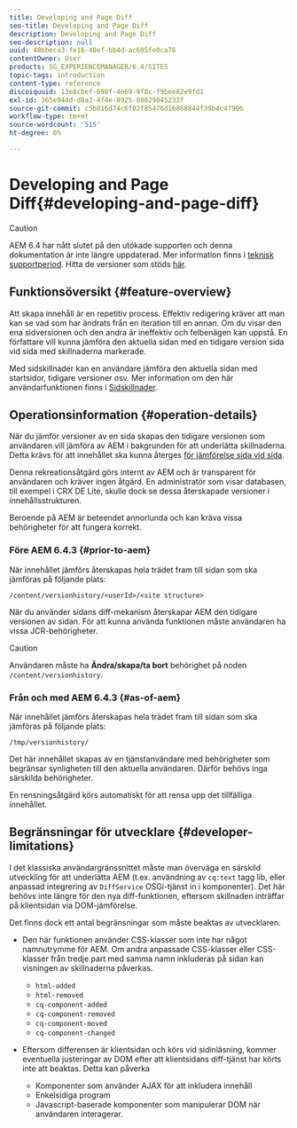 ```yaml
---
title: Developing and Page Diff
seo-title: Developing and Page Diff
description: Developing and Page Diff
seo-description: null
uuid: 48bbeca3-fe16-48ef-bb4d-ac605fe0ca76
contentOwner: User
products: SG_EXPERIENCEMANAGER/6.4/SITES
topic-tags: introduction
content-type: reference
discoiquuid: 13e8cbef-698f-4e69-9f8c-f9bee82e9fd1
exl-id: 365e944d-d8a3-4f4e-8925-88629845232f
source-git-commit: c5b816d74c6f02f85476d16868844f39b4c47996
workflow-type: tm+mt
source-wordcount: '515'
ht-degree: 0%

---
```


# Developing and Page Diff{#developing-and-page-diff}

>[!CAUTION]
>
>AEM 6.4 har nått slutet på den utökade supporten och denna dokumentation är inte längre uppdaterad. Mer information finns i [teknisk supportperiod](https://helpx.adobe.com/support/programs/eol-matrix.html). Hitta de versioner som stöds [här](https://experienceleague.adobe.com/docs/).

## Funktionsöversikt {#feature-overview}

Att skapa innehåll är en repetitiv process. Effektiv redigering kräver att man kan se vad som har ändrats från en iteration till en annan. Om du visar den ena sidversionen och den andra är ineffektiv och felbenägen kan uppstå. En författare vill kunna jämföra den aktuella sidan med en tidigare version sida vid sida med skillnaderna markerade.

Med sidskillnader kan en användare jämföra den aktuella sidan med startsidor, tidigare versioner osv. Mer information om den här användarfunktionen finns i [Sidskillnader](/help/sites-authoring/page-diff.md).

## Operationsinformation {#operation-details}

När du jämför versioner av en sida skapas den tidigare versionen som användaren vill jämföra av AEM i bakgrunden för att underlätta skillnaderna. Detta krävs för att innehållet ska kunna återges [för jämförelse sida vid sida](/help/sites-authoring/page-diff.md#presentation-of-differences).

Denna rekreationsåtgärd görs internt av AEM och är transparent för användaren och kräver ingen åtgärd. En administratör som visar databasen, till exempel i CRX DE Lite, skulle dock se dessa återskapade versioner i innehållsstrukturen.

Beroende på AEM är beteendet annorlunda och kan kräva vissa behörigheter för att fungera korrekt.

### Före AEM 6.4.3 {#prior-to-aem}

När innehållet jämförs återskapas hela trädet fram till sidan som ska jämföras på följande plats:

`/content/versionhistory/<userId>/<site structure>`

När du använder sidans diff-mekanism återskapar AEM den tidigare versionen av sidan. För att kunna använda funktionen måste användaren ha vissa JCR-behörigheter.

>[!CAUTION]
>
>Användaren måste ha **Ändra/skapa/ta bort** behörighet på noden `/content/versionhistory`.

### Från och med AEM 6.4.3 {#as-of-aem}

När innehållet jämförs återskapas hela trädet fram till sidan som ska jämföras på följande plats:

`/tmp/versionhistory/`

Det här innehållet skapas av en tjänstanvändare med behörigheter som begränsar synligheten till den aktuella användaren. Därför behövs inga särskilda behörigheter.

En rensningsåtgärd körs automatiskt för att rensa upp det tillfälliga innehållet.

## Begränsningar för utvecklare {#developer-limitations}

I det klassiska användargränssnittet måste man överväga en särskild utveckling för att underlätta AEM (t.ex. användning av `cq:text` tagg lib, eller anpassad integrering av `DiffService` OSGi-tjänst in i komponenter). Det här behövs inte längre för den nya diff-funktionen, eftersom skillnaden inträffar på klientsidan via DOM-jämförelse.

Det finns dock ett antal begränsningar som måste beaktas av utvecklaren.

* Den här funktionen använder CSS-klasser som inte har något namnutrymme för AEM. Om andra anpassade CSS-klasser eller CSS-klasser från tredje part med samma namn inkluderas på sidan kan visningen av skillnaderna påverkas.

   * `html-added`
   * `html-removed`
   * `cq-component-added`
   * `cq-component-removed`
   * `cq-component-moved`
   * `cq-component-changed`

* Eftersom differensen är klientsidan och körs vid sidinläsning, kommer eventuella justeringar av DOM efter att klientsidans diff-tjänst har körts inte att beaktas. Detta kan påverka

   * Komponenter som använder AJAX för att inkludera innehåll
   * Enkelsidiga program
   * Javascript-baserade komponenter som manipulerar DOM när användaren interagerar.
